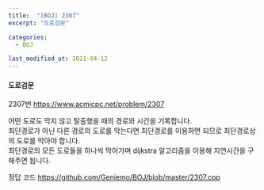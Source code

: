 ```yaml
---
title:  "[BOJ] 2307"
excerpt: "도로검문"

categories:
  - BOJ

last_modified_at: 2021-04-12
---
```


#### 도로검문

2307번 <https://www.acmicpc.net/problem/2307>

어떤 도로도 막지 않고 탈출했을 때의 경로와 시간을 기록합니다.<br>
최단경로가 아닌 다른 경로의 도로를 막는다면 최단경로를 이용하면 되므로 최단경로상의 도로를 막아야 합니다.<br>
최단경로의 모든 도로들을 하나씩 막아가며 dijkstra 알고리즘을 이용해 지연시간을 구해주면 됩니다.

정답 코드 <https://github.com/Geniemo/BOJ/blob/master/2307.cpp>